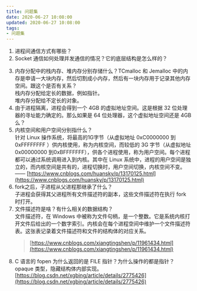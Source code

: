 ```yaml
---
title: 问题集
date: 2020-06-27 10:08:00
updated: 2020-06-27 10:08:00
tags: 
- 问题集
---
```


1. 进程间通信方式有哪些？
2. Socket 通信如何处理并发通信的情况？它的底层结构是怎么样的？
<!-- more -->
3. 内存分配中的栈内存、堆内存分别存储什么？TCmalloc 和 Jemalloc 中的内存是申请一大块内存，然后切割成小内存，然后有一块内存用于记录其他内存空间。跟这个是否有关系？  
    栈内存分配给定长的数据，例如指针。  
    堆内存分配给不定长的对象。  
4. 由于进程隔离，进程会得到一个 4GB 的虚拟地址空间。这是根据 32 位处理器的寻址能力确定的。那么如果是 64 位处理器，这个虚拟地址空间还是 4GB 么？
5. 内核空间和用户空间分别指什么？  
    针对 Linux 操作系统，将最高的1G字节（从虚拟地址 0xC0000000 到 0xFFFFFFFF ）供内核使用，称为内核空间，而较低的 3G 字节（从虚拟地址 0x00000000 到0xBFFFFFFF），供各个进程使用，称为用户空间。每个进程都可以通过系统调用进入到内核。其中在 Linux 系统中，进程的用户空间是独立的，而内核空间是共有的，进程切换时，用户空间切换，内核空间不变。—— [https://www.cnblogs.com/huansky/p/13170125.html](https://www.cnblogs.com/huansky/p/13170125.html)
6. fork之后，子进程从父进程那继承了什么？    
    子进程会获得其父进程所有文件描述符的副本，这些文件描述符在执行 fork 时打开。
7. 文件描述符是啥？有什么相关的数据结构？  
    文件描述符，在 Windows 中被称为文件句柄，是一个整数。它是系统内核打开文件后给出的一个数字索引。内核会在每个进程空间中维护一个文件描述符表。这张表记录着文件描述符和文件的结构体的对应关系。  
    > [https://www.cnblogs.com/xiangtingshen/p/11961434.html](https://www.cnblogs.com/xiangtingshen/p/11961434.html)  
8. C 语言的 fopen 为什么返回的是 FILE 指针？为什么操作的都是指针？  
    opaque 类型，隐藏结构体内部实现。  
    [https://blog.csdn.net/xgbing/article/details/2775426](https://blog.csdn.net/xgbing/article/details/2775426)